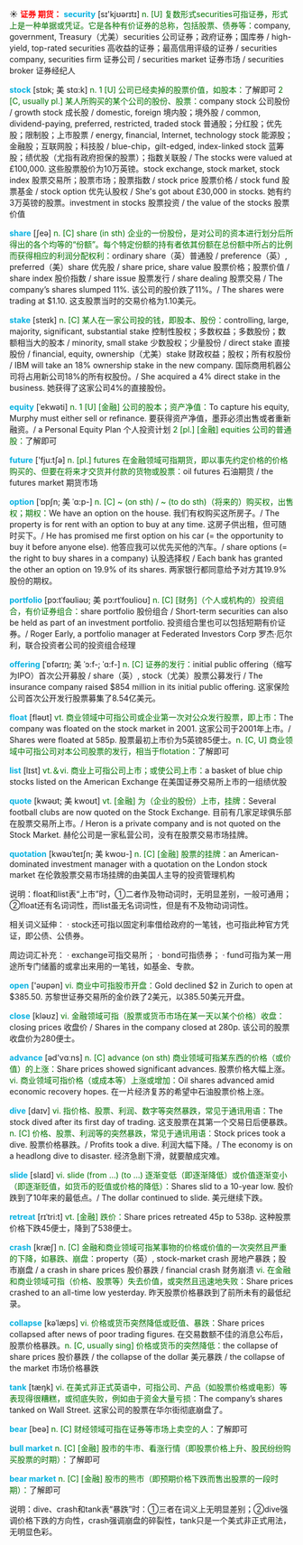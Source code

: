 ☀ <font color="red">**证券 期货：**</font>
<font color="sky blue">**security**</font> [sɪ'kjʊərɪtɪ] 
<font color="rgb(227, 108, 9)">n. [U] 复数形式securities可指证券，形式上是一种单据或凭证。它是各种有价证券的总称，包括股票、债券等：</font>company, government, Treasury（尤美）securities 公司证券；政府证券；国库券 / high-yield, top-rated securities 高收益的证券；最高信用评级的证券 / securities company, securities firm 证券公司 / securities market 证券市场 / securities broker 证券经纪人
           
<font color="sky blue">**stock**</font> [stɒk; 美 stɑ:k]
<font color="rgb(227, 108, 9)">n. 1 [U] 公司已经卖掉的股票价值，如股本：</font>了解即可 <font color="rgb(227, 108, 9)">2 [C, usually pl.] 某人所购买的某个公司的股份、股票：</font>company stock 公司股份 / growth stock 成长股 / domestic, foreign 境内股；境外股 / common, dividend-paying, preferred, restricted, traded stock 普通股；分红股；优先股；限制股；上市股票 / energy, financial, Internet, technology stock 能源股；金融股；互联网股；科技股 / blue-chip，gilt-edged, index-linked stock 蓝筹股；绩优股（尤指有政府担保的股票）；指数关联股 / The stocks were valued at £100,000. 这些股票股价为10万英镑。stock exchange, stock market, stock index 股票交易所；股票市场；股票指数 / stock price 股票价格 / stock fund 股票基金 / stock option 优先认股权 / She's got about £30,000 in stocks. 她有约3万英镑的股票。investment in stocks 股票投资 / the value of the stocks 股票价值

<font color="sky blue">**share**</font> [ʃeə] 
<font color="rgb(227, 108, 9)">n. [C] share (in sth) 企业的一份股份，是对公司的资本进行划分后所得出的各个均等的“份额”。每个特定份额的持有者依其份额在总份额中所占的比例而获得相应的利润分配权利：</font>ordinary share（英）普通股 / preference（英）, preferred（美）share 优先股 / share price, share value 股票价格；股票价值 / share index 股价指数 / share issue 股票发行 / share dealing 股票交易 / The company’s shares slumped 11%. 该公司的股价跌了11%。/ The shares were trading at $1.10. 这支股票当时的交易价格为1.10美元。
           
<font color="sky blue">**stake**</font> [steɪk]
<font color="rgb(227, 108, 9)">n. [C] 某人在一家公司投的钱，即股本、股份：</font>controlling, large, majority, significant, substantial stake 控制性股权；多数权益；多数股份；数额相当大的股本 / minority, small stake 少数股权；少量股份 / direct stake 直接股份 / financial, equity, ownership（尤美）stake 财政权益；股权；所有权股份 / IBM will take an 18% ownership stake in the new company. 国际商用机器公司将占用新公司18%的所有权股份。/ She acquired a 4% direct stake in the business. 她获得了这家公司4%的直接股份。           

<font color="sky blue">**equity**</font> [ˈekwəti]
<font color="rgb(227, 108, 9)">n. 1 [U] [金融] 公司的股本；资产净值：</font>To capture his equity, Murphy must either sell or refinance. 要获得资产净值，墨菲必须出售或者重新融资。/ a Personal Equity Plan 个人投资计划 <font color="rgb(227, 108, 9)">2 [pl.] [金融] equities 公司的普通股：</font>了解即可

<font color="sky blue">**future**</font> ['fju:tʃə] 
<font color="rgb(227, 108, 9)">n. [pl.] futures 在金融领域可指期货，即以事先约定价格的价格购买的、但要在将来才交货并付款的货物或股票：</font>oil futures 石油期货 / the futures market 期货市场
                      
<font color="sky blue">**option**</font> [ˈɒpʃn; 美 ˈɑ:p-]
<font color="rgb(227, 108, 9)">n. [C] ~ (on sth) / ~ (to do sth)（将来的）购买权，出售权；期权：</font>We have an option on the house. 我们有权购买这所房子。/ The property is for rent with an option to buy at any time. 这房子供出租，但可随时买下。/ He has promised me first option on his car (= the opportunity to buy it before anyone else). 他答应我可以优先买他的汽车。/ share options (= the right to buy shares in a company) 认股选择权 / Each bank has granted the other an option on 19.9% of its shares. 两家银行都同意给予对方其19.9%股份的期权。

<font color="sky blue">**portfolio**</font> [pɔ:tˈfəʊliəʊ; 美 pɔ:rtˈfoʊlioʊ]
<font color="rgb(227, 108, 9)">n. [C] [财务]（个人或机构的）投资组合，有价证券组合：</font>share portfolio 股份组合 / Short-term securities can also be held as part of an investment portfolio. 投资组合里也可以包括短期有价证券。/ Roger Early, a portfolio manager at Federated Investors Corp 罗杰·厄尔利，联合投资者公司的投资组合经理
           
<font color="sky blue">**offering**</font> [ˈɒfərɪŋ; 美 ˈɔ:f-; ˈɑ:f-]
<font color="rgb(227, 108, 9)">n. [C] 证券的发行：</font>initial public offering（缩写为IPO）首次公开募股 / share（英）, stock（尤美）股票公募发行 / The insurance company raised $854 million in its initial public offering. 这家保险公司首次公开发行股票募集了8.54亿美元。

<font color="sky blue">**float**</font> [fləʊt] 
<font color="rgb(227, 108, 9)">vt. 商业领域中可指公司或企业第一次对公众发行股票，即上市：</font>The company was floated on the stock market in 2001. 这家公司于2001年上市。/ Shares were floated at 585p. 股票最初上市价为5英镑85便士。<font color="rgb(227, 108, 9)">n. [C, U] 商业领域中可指公司对本公司股票的发行，相当于flotation：</font>了解即可

<font color="sky blue">**list**</font> [lɪst] 
<font color="rgb(227, 108, 9)">vt.＆vi. 商业上可指公司上市；或使公司上市：</font>a basket of blue chip stocks listed on the American Exchange 在美国证券交易所上市的一组绩优股

<font color="sky blue">**quote**</font> [kwəʊt; 美 kwoʊt]
<font color="rgb(227, 108, 9)">vt. [金融] 为（企业的股份）上市，挂牌：</font>Several football clubs are now quoted on the Stock Exchange. 目前有几家足球俱乐部在股票交易所上市。/ Heron is a private company and is not quoted on the Stock Market. 赫伦公司是一家私营公司，没有在股票交易市场挂牌。           

<font color="sky blue">**quotation**</font> [kwəʊˈteɪʃn; 美 kwoʊ-]
<font color="rgb(227, 108, 9)">n. [C] [金融] 股票的挂牌：</font>an American-dominated investment manager with a quotation on the London stock market 在伦敦股票交易市场挂牌的由美国人主导的投资管理机构

说明：float和list表“上市”时，①二者作及物动词时，无明显差别，一般可通用；②float还有名词词性，而list虽无名词词性，但是有不及物动词词性。

相关词义延伸：
· stock还可指以固定利率借给政府的一笔钱，也可指此种官方凭证，即公债、公债券。

周边词汇补充：
· exchange可指交易所；
· bond可指债券；
· fund可指为某一用途所专门储蓄的或拿出来用的一笔钱，如基金、专款。

<font color="sky blue">**open**</font> ['əʊpən] 
<font color="rgb(227, 108, 9)">vi. 商业中可指股市开盘：</font>Gold declined $2 in Zurich to open at $385.50. 苏黎世证券交易所的金价跌了2美元，以385.50美元开盘。

<font color="sky blue">**close**</font> [kləʊz] 
<font color="rgb(227, 108, 9)">vi. 金融领域可指（股票或货币市场在某一天以某个价格）收盘：</font>closing prices 收盘价 / Shares in the company closed at 280p. 该公司的股票收盘价为280便士。

<font color="sky blue">**advance**</font> [əd'vɑːns] 
<font color="rgb(227, 108, 9)">n. [C] advance (on sth) 商业领域可指某东西的价格（或价值）的上涨：</font>Share prices showed significant advances. 股票价格大幅上涨。<font color="rgb(227, 108, 9)">vi. 商业领域可指价格（或成本等）上涨或增加：</font>Oil shares advanced amid economic recovery hopes. 在一片经济复苏的希望中石油股票价格上涨。

<font color="sky blue">**dive**</font> [daɪv] 
<font color="rgb(227, 108, 9)">vi. 指价格、股票、利润、数字等突然暴跌，常见于通讯用语：</font>The stock dived after its first day of trading. 这支股票在其第一个交易日后便暴跌。<font color="rgb(227, 108, 9)">n. [C] 价格、股票、利润等的突然暴跌，常见于通讯用语：</font>Stock prices took a dive. 股票价格暴跌。/ Profits took a dive. 利润大幅下降。/ The economy is on a headlong dive to disaster. 经济急剧下滑，就要酿成灾难。

<font color="sky blue">**slide**</font> [slaɪd] 
<font color="rgb(227, 108, 9)">vi. slide (from ...) (to ...) 逐渐变低（即逐渐降低）或价值逐渐变小（即逐渐贬值，如货币的贬值或价格的降低）：</font>Shares slid to a 10-year low. 股价跌到了10年来的最低点。/ The dollar continued to slide. 美元继续下跌。
           
<font color="sky blue">**retreat**</font> [rɪˈtri:t]
<font color="rgb(227, 108, 9)">vt. [金融] 跌价：</font>Share prices retreated 45p to 538p. 这种股票价格下跌45便士，降到了538便士。

<font color="sky blue">**crash**</font> [kræʃ] 
<font color="rgb(227, 108, 9)">n. [C] 金融和商业领域可指某事物的价格或价值的一次突然且严重的下降，如暴跌、崩盘：</font>property（英）, stock-market crash 房地产暴跌；股市崩盘 / a crash in share prices 股价暴跌 / financial crash 财务崩溃 <font color="rgb(227, 108, 9)">vi. 在金融和商业领域可指（价格、股票等）失去价值，或突然且迅速地失败：</font>Share prices crashed to an all-time low yesterday. 昨天股票价格暴跌到了前所未有的最低纪录。
           
<font color="sky blue">**collapse**</font> [kəˈlæps]
<font color="rgb(227, 108, 9)">vi. 价格或货币突然降低或贬值、暴跌：</font>Share prices collapsed after news of poor trading figures. 在交易数额不佳的消息公布后，股票价格暴跌。<font color="rgb(227, 108, 9)">n. [C, usually sing] 价格或货币的突然降低：</font>the collapse of share prices 股价暴跌 / the collapse of the dollar 美元暴跌 / the collapse of the market 市场价格暴跌
 
<font color="sky blue">**tank**</font> [tæŋk] 
<font color="rgb(227, 108, 9)">vi. 在美式非正式英语中，可指公司、产品（如股票价格或电影）等表现得很糟糕，或彻底失败，例如由于资金大量亏损：</font>The company’s shares tanked on Wall Street. 这家公司的股票在华尔街彻底崩盘了。

<font color="sky blue">**bear**</font> [beə] 
<font color="rgb(227, 108, 9)">n. [C] 财经领域可指在证券等市场上卖空的人：</font>了解即可
           
<font color="sky blue">**bull market**</font>
<font color="rgb(227, 108, 9)">n. [C] [金融] 股市的牛市、看涨行情（即股票价格上升、股民纷纷购买股票的时期）：</font>了解即可

<font color="sky blue">**bear market**</font>
<font color="rgb(227, 108, 9)">n. [C] [金融] 股市的熊市（即预期价格下跌而售出股票的一段时期）：</font>了解即可

说明：dive、crash和tank表“暴跌”时：①三者在词义上无明显差别；②dive强调价格下跌的方向性，crash强调崩盘的碎裂性，tank只是一个美式非正式用法，无明显色彩。



